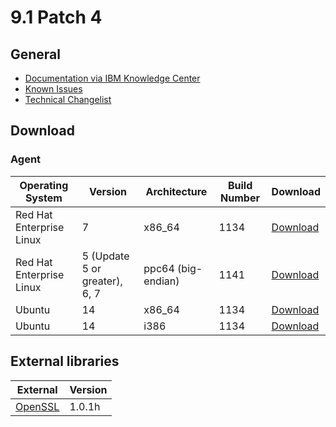 # 9.1 Patch 4

## General
* [Documentation via IBM Knowledge Center](https://www-01.ibm.com/support/knowledgecenter/SS63NW_9.1.0/com.ibm.tivoli.tem.doc_9.1/welcome/IEM91_landing.html)
* [Known Issues](https://www-01.ibm.com/support/docview.wss?uid=swg21667537)
* [Technical Changelist](https://support.bigfix.com/bes/changes/fullchangelist-91.txt)

## Download

### Agent
| Operating System | Version | Architecture | Build Number | Download |
| ---------------- | ------- | ------------ | ------------ | -------- |
| Red Hat Enterprise Linux | 7 | x86_64 | 1134 | [Download](http://software.bigfix.com/download/bes/91/BESAgent-9.1.1134.0-rhe5.x86_64.rpm) |
| Red Hat Enterprise Linux | 5 (Update 5 or greater), 6, 7 | ppc64 (big-endian) | 1141 | [Download](http://software.bigfix.com/download/bes/91/BESAgent-9.1.1141.0-rhe5.ppc64.rpm) |
| Ubuntu | 14 | x86_64 | 1134 | [Download](http://software.bigfix.com/download/bes/91/BESAgent-9.1.1134.0-ubuntu10.amd64.deb) |
| Ubuntu | 14 | i386 | 1134 | [Download](http://software.bigfix.com/download/bes/91/BESAgent-9.1.1134.0-ubuntu10.i386.deb) | 

## External libraries
| External                                 | Version |
| ---------------------------------------- | ------- |
| [OpenSSL](https://www.openssl.org)       | 1.0.1h  |
